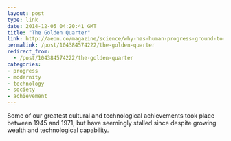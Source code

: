 ```yaml
---
layout: post
type: link
date: 2014-12-05 04:20:41 GMT
title: "The Golden Quarter"
link: http://aeon.co/magazine/science/why-has-human-progress-ground-to-a-halt/
permalink: /post/104384574222/the-golden-quarter
redirect_from: 
  - /post/104384574222/the-golden-quarter
categories:
- progress
- modernity
- technology
- society
- achievement
---
```

Some of our greatest cultural and technological achievements took place between 1945 and 1971, but have seemingly stalled since despite growing wealth and technological capability.